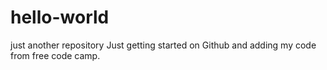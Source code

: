 # hello-world
just another repository
Just getting started on Github and adding my code from free code camp.
